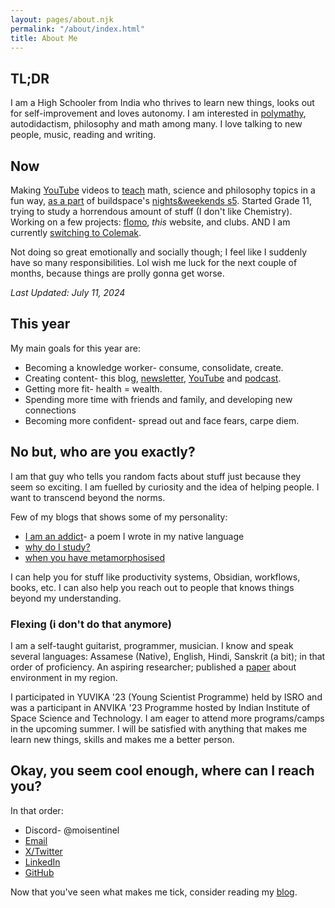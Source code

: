 ```yaml
---
layout: pages/about.njk
permalink: "/about/index.html"
title: About Me
---
```

## TL;DR

I am a High Schooler from India who thrives to learn new things, looks out for self-improvement and loves autonomy. I am interested in [polymathy](/blog/p/another-renaissance), autodidactism, philosophy and math among many. I love talking to new people, music, reading and writing.

## Now

Making [YouTube](https://youtube.com/@nibirsankar) videos to [teach](https://youtube.com/playlist?list=PLo9XlrGEbSgj1YFpL378x3AzjmfjVzidu&si=GkEY5rP-UYW_nHOO) math, science and philosophy topics in a fun way, [as a part](https://x.com/moisentinel/status/1809638218293182567) of buildspace's [nights&weekends s5](https://sage.buildspace.so/nws5). Started Grade 11, trying to study a horrendous amount of stuff (I don't like Chemistry). Working on a few projects: [flomo](https://flomo.nibirsan.org/), *this* website, and clubs. AND I am currently [switching to Colemak](https://twitter.com/moisentinel/status/1806301507341394203?ref_src=twsrc%5Etfw).

Not doing so great emotionally and socially though; I feel like I suddenly have so many responsibilities. Lol wish me luck for the next couple of months, because things are prolly gonna get worse.

*Last Updated: July 11, 2024*

## This year

My main goals for this year are:

* Becoming a knowledge worker- consume, consolidate, create.
* Creating content- this blog, [newsletter](https://visionoflife.substack.com/), [YouTube](https://youtube.com/@nibirsankar) and [podcast](/pantheon/).
* Getting more fit- health = wealth.
* Spending more time with friends and family, and developing new connections
* Becoming more confident- spread out and face fears, carpe diem.

## No but, who are you exactly?

I am that guy who tells you random facts about stuff just because they seem so exciting. I am fuelled by curiosity and the idea of helping people. I want to transcend beyond the norms.

Few of my blogs that shows some of my personality:

*   [I am an addict](https://moisentinel.github.io/blog/p/i-am-an-addict)\- a poem I wrote in my native language
*   [why do I study?](https://moisentinel.github.io/blog/p/why-do-i-study)
*   [when you have metamorphosised](https://moisentinel.github.io/blog/p/when-you-have-metamorphosised)

I can help you for stuff like productivity systems, Obsidian, workflows, books, etc. I can also help you reach out to people that knows things beyond my understanding.

### Flexing (i don't do that anymore)

I am a self-taught guitarist, programmer, musician. I know and speak several languages: Assamese (Native), English, Hindi, Sanskrit (a bit); in that order of proficiency. An aspiring researcher; published a [paper](https://osf.io/preprints/socarxiv/ytwqd/) about environment in my region.

I participated in YUVIKA '23 (Young Scientist Programme) held by ISRO and was a participant in ANVIKA '23 Programme hosted by Indian Institute of Space Science and Technology. I am eager to attend more programs/camps in the upcoming summer. I will be satisfied with anything that makes me learn new things, skills and makes me a better person.

## Okay, you seem cool enough, where can I reach you?

In that order:

*   Discord- @moisentinel
*   [Email](mailto:nibirsankar26@gmail.com)
*   [X/Twitter](https://twitter.com/moisentinel)
*   [LinkedIn](https://www.linkedin.com/in/nibirsankar/)
*   [GitHub](https://github.com/moiSentineL)

Now that you've seen what makes me tick, consider reading my [blog](https://nibirsan.org/blog/).